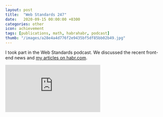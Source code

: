 ```yaml
---
layout: post
title:  "Web Standards 247"
date:   2020-09-15 00:00:00 +0300
categories: other
icon: achievement
tags: [publications, math, habrahabr, podcast]
thumb: "/images/a28e4a4d776f2e9435bf5df85bb02b49.jpg"
---
```


I took part in the Web Standards podcast. We discussed the recent front-end news and <a href='https://habr.com/ru/users/sfi0zy/posts/'>my articles on habr.com</a>.

<div class='youtube-wrapper _separate-1'>
    <iframe src="https://www.youtube.com/embed/Khtu7JbDubY" frameborder="0" allowfullscreen></iframe>
</div>

